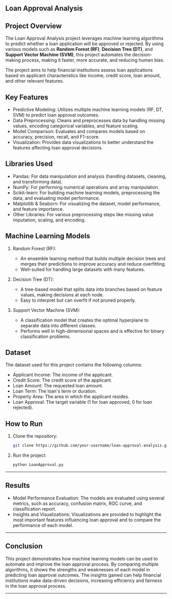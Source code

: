## Loan Approval Analysis

## Project Overview

The Loan Approval Analysis project leverages machine learning algorithms to predict whether a loan application will be approved or rejected. By using various models such as **Random Forest (RF)**, **Decision Tree (DT)**, and **Support Vector Machine (SVM)**, this project automates the decision-making process, making it faster, more accurate, and reducing human bias. 

The project aims to help financial institutions assess loan applications based on applicant characteristics like income, credit score, loan amount, and other relevant features.

## Key Features

- Predictive Modeling: Utilizes multiple machine learning models (RF, DT, SVM) to predict loan approval outcomes.
- Data Preprocessing: Cleans and preprocesses data by handling missing values, encoding categorical variables, and feature scaling.
- Model Comparison: Evaluates and compares models based on accuracy, precision, recall, and F1-score.
- Visualization: Provides data visualizations to better understand the features affecting loan approval decisions.

## Libraries Used

- Pandas: For data manipulation and analysis (handling datasets, cleaning, and transforming data).
- NumPy: For performing numerical operations and array manipulation.
- Scikit-learn: For building machine learning models, preprocessing the data, and evaluating model performance.
- Matplotlib & Seaborn: For visualizing the dataset, model performance, and feature importance.
- Other Libraries: For various preprocessing steps like missing value imputation, scaling, and encoding.

## Machine Learning Models

1. Random Forest (RF):
   - An ensemble learning method that builds multiple decision trees and merges their predictions to improve accuracy and reduce overfitting.
   - Well-suited for handling large datasets with many features.

2. Decision Tree (DT):
   - A tree-based model that splits data into branches based on feature values, making decisions at each node.
   - Easy to interpret but can overfit if not pruned properly.

3. Support Vector Machine (SVM):
   - A classification model that creates the optimal hyperplane to separate data into different classes.
   - Performs well in high-dimensional spaces and is effective for binary classification problems.

## Dataset

The dataset used for this project contains the following columns:

- Applicant Income: The income of the applicant.
- Credit Score: The credit score of the applicant.
- Loan Amount: The requested loan amount.
- Loan Term: The loan's term or duration.
- Property Area: The area in which the applicant resides.
- Loan Approval: The target variable (1 for loan approved, 0 for loan rejected).

## How to Run

1. Clone the repository:
   ```bash
   git clone https://github.com/your-username/loan-approval-analysis.git
   ```

2. Run the project:

   ```bash
   python LoanApproval.py
   ```

--- 


## Results

* Model Performance Evaluation: The models are evaluated using several metrics, such as accuracy, confusion matrix, ROC curve, and classification report.
* Insights and Visualizations: Visualizations are provided to highlight the most important features influencing loan approval and to compare the performance of each model.

---


## Conclusion

This project demonstrates how machine learning models can be used to automate and improve the loan approval process. By comparing multiple algorithms, it shows the strengths and weaknesses of each model in predicting loan approval outcomes. The insights gained can help financial institutions make data-driven decisions, increasing efficiency and fairness in the loan approval process.

---
